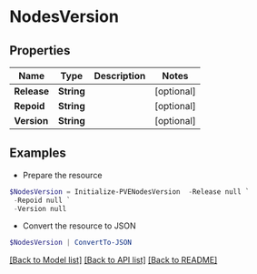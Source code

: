 # NodesVersion
## Properties

Name | Type | Description | Notes
------------ | ------------- | ------------- | -------------
**Release** | **String** |  | [optional] 
**Repoid** | **String** |  | [optional] 
**Version** | **String** |  | [optional] 

## Examples

- Prepare the resource
```powershell
$NodesVersion = Initialize-PVENodesVersion  -Release null `
 -Repoid null `
 -Version null
```

- Convert the resource to JSON
```powershell
$NodesVersion | ConvertTo-JSON
```

[[Back to Model list]](../README.md#documentation-for-models) [[Back to API list]](../README.md#documentation-for-api-endpoints) [[Back to README]](../README.md)

